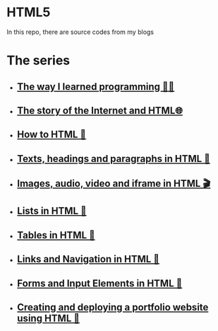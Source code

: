# HTML5
In this repo, there are source codes from my blogs

# The series
- ## [The way I learned programming 🧑‍💻](https://webdessentials.hashnode.dev/the-way-i-learned-programming)
- ## [The story of the Internet and HTML🌐](https://webdessentials.hashnode.dev/the-story-of-the-internet-and-html)
- ## [How to HTML 🤔](https://webdessentials.hashnode.dev/how-to-html)
- ## [Texts, headings and paragraphs in HTML 📜](https://webdessentials.hashnode.dev/texts-headings-and-paragraphs-in-html)
- ## [Images, audio, video and iframe in HTML 🎬](https://webdessentials.hashnode.dev/images-audio-video-and-iframe-in-html)
- ## [Lists in HTML 🍡](https://webdessentials.hashnode.dev/lists-in-html)
- ## [Tables in HTML 🧱](https://webdessentials.hashnode.dev/tables-in-html)
- ## [Links and Navigation in HTML 🤝](https://webdessentials.hashnode.dev/links-and-navigation-in-html)
- ## [Forms and Input Elements in HTML 📄](https://webdessentials.hashnode.dev/forms-and-input-elements-in-html)
- ## [Creating and deploying a portfolio website using HTML 🎉](https://webdessentials.hashnode.dev/creating-and-deploying-a-portfolio-website-using-html)

